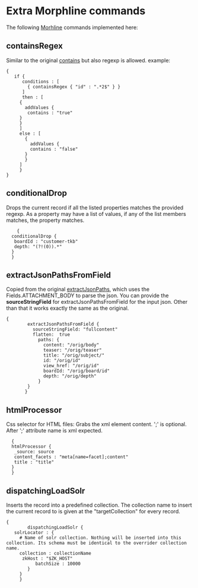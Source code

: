 # Extra Morphline commands

The following [Morhline](http://kitesdk.org/docs/1.1.0/morphlines/morphlines-reference-guide.html) commands implemented here: 

## containsRegex
Similar to the original [contains](http://kitesdk.org/docs/1.1.0/morphlines/morphlines-reference-guide.html#contains) but also regexp is allowed. 
example: 
```
{
   if {
      conditions : [
        { containsRegex { "id" : ".*2$" } }
      ]
      then : [
     {
       addValues {
        contains : "true"
     }
     }
     ] 
     else : [
       {
         addValues {
         contains : "false"
       }
       }
     ]
     }
}
```

## conditionalDrop
Drops the current record if all the listed properties matches the provided regexp. As a property may have a list of values, if any of the list members matches, the property matches.
```
    {
  conditionalDrop {
   boardId : "customer-tkb"
   depth: "(?!(0)).*"
  }
  }
```

## extractJsonPathsFromField
Copied from the original [extractJsonPaths](http://kitesdk.org/docs/1.1.0/morphlines/morphlines-reference-guide.html#extractJsonPaths), which uses the Fields.ATTACHMENT_BODY to parse the json. You can provide the **sourceStringField** for extractJsonPathsFromField for the input json. Other than that it works exactly the same as the original.

```
{ 
        extractJsonPathsFromField {
          sourceStringField: "fullcontent"
          flatten:  true
            paths: {
              content: "/orig/body"
              teaser: "/orig/teaser"
              title: "/orig/subject/"
              id: "/orig/id"
              view_href: "/orig/id"
              boardId: "/orig/board/id"
              depth: "/orig/depth"
            }
        }
       }
```

## htmlProcessor
Css selector for HTML files: Grabs the xml element content. ';' is optional. After ';' attribute name is xml expected.
```
  {
  htmlProcessor {
   _source: source
   content_facets : "meta[name=facet];content"
   title : "title"
  }
  }
```

## dispatchingLoadSolr
Inserts the record into a predefined collection. The collection name to insert the current record to is given at the "targetCollection" for every record. 

```
{
        dispatchingLoadSolr {
   solrLocator : {
     # Name of solr collection. Nothing will be inserted into this collection. Its schema must be identical to the overrider collection name.
     collection : collectionName
      zkHost : "$ZK_HOST"
           batchSize : 10000
        }
     }
     }
```
